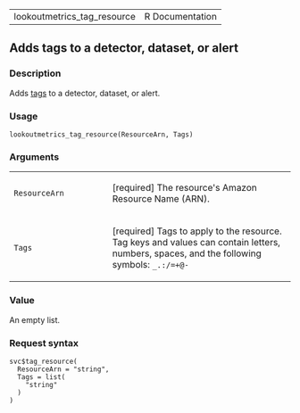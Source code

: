 <table style="width: 100%;">
<tbody>
<tr class="odd">
<td>lookoutmetrics_tag_resource</td>
<td style="text-align: right;">R Documentation</td>
</tr>
</tbody>
</table>

## Adds tags to a detector, dataset, or alert

### Description

Adds
[tags](https://docs.aws.amazon.com/lookoutmetrics/latest/dev/detectors-tags.html)
to a detector, dataset, or alert.

### Usage

    lookoutmetrics_tag_resource(ResourceArn, Tags)

### Arguments

<table>
<colgroup>
<col style="width: 35%" />
<col style="width: 65%" />
</colgroup>
<tbody>
<tr class="odd">
<td><code
id="lookoutmetrics_tag_resource_:_ResourceArn">ResourceArn</code></td>
<td><p>[required] The resource's Amazon Resource Name (ARN).</p></td>
</tr>
<tr class="even">
<td><code id="lookoutmetrics_tag_resource_:_Tags">Tags</code></td>
<td><p>[required] Tags to apply to the resource. Tag keys and values can
contain letters, numbers, spaces, and the following symbols: <code
style="white-space: pre;">⁠_.:/=+@-⁠</code></p></td>
</tr>
</tbody>
</table>

### Value

An empty list.

### Request syntax

    svc$tag_resource(
      ResourceArn = "string",
      Tags = list(
        "string"
      )
    )

